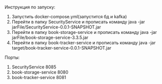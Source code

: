 Инструкция по запуску:
  1. Запустить docker-compose.yml(запустится бд и kafka)
  2. Перейти в папку SecurityService и прописать команду java -jar jarFile/SecurityService-0.0.1-SNAPSHOT.jar     
  3. Перейти в папку book-storage-service и прописать команду java -jar jarFile/book-storage-service-3.3.5.jar     
  4. Перейти в папку book-tracker-service и прописать команду java -jar target/book-tracker-service-0.0.1-SNAPSHOT.jar

Порты:
  1. SecurityService 8085
  2. book-storage-service 8080
  3. book-tracker-service 8081
